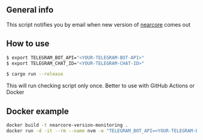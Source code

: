 ## General info

This script notifies you by email when new version of [nearcore](https://github.com/near/nearcore) comes out 

## How to use

```bash
$ export TELEGRAM_BOT_API="<YOUR-TELEGRAM-BOT-API>"
$ export TELEGRAM_CHAT_ID="<YOUR-TELEGRAM-CHAT-ID>"

$ cargo run --release
```

This will run checking script only once. Better to use with GitHub Actions or Docker 

## Docker example

```bash
docker build -t nearcore-version-monitoring .
docker run -d -it --rm --name nvm -e "TELEGRAM_BOT_API=<YOUR-TELEGRAM-BOT-API>" -e "TELEGRAM_CHAT_ID=<YOUR-TELEGRAM-CHAT-ID>" nearcore-version-monitoring
```
